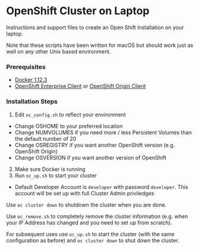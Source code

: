 # OpenShift Cluster on Laptop

Instructions and support files to create an Open Shift Installation on your laptop.

Note that these scripts have been written for macOS but should work just as well on any other Unix based environment.

### Prerequisites

- [Docker 1.12.3](https://www.docker.com/products/docker)
- [OpenShift Enterprise Client](https://access.redhat.com/downloads/content/290) or [OpenShift Origin Client](https://github.com/openshift/origin/releases)

### Installation Steps

1. Edit `oc_config.sh` to reflect your environment
  - Change OSHOME to your preferred location
  - Change NUMVOLUMES if you need more / less Persistent Volumes than the default number of 20
  - Change OSREGISTRY if you want another OpenShift version (e.g. OpenShift Origin)
  - Change OSVERSION if you want another version of OpenShift
2. Make sure Docker is running
3. Run `oc_up.sh` to start your cluster
  - Default Developer Account is `developer` with password `developer`. This account will be set up with full Cluster Admin priviledges

Use `oc cluster down` to shutdown the cluster when you are done.

Use `oc_remove.sh` to completely remove the cluster information (e.g. when your IP Address has changed and you need to set up from scratch).

For subsequent uses use `oc_up.sh` to start the cluster (with the same configuration as before) and `oc cluster down` to shut down the cluster.
